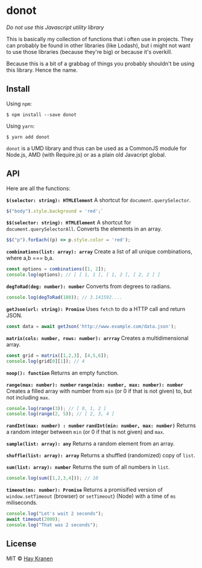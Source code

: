 # donot
*Do not use this Javascript utility library*

This is basically my collection of functions that i often use in projects. They can probably be found in other libraries (like Lodash), but i might not want to use those libraries (because they're big) or because it's overkill.

Because this is a bit of a grabbag of things you probably shouldn't be using this library. Hence the name.

## Install
Using `npm`:
```
$ npm install --save donot
```

Using `yarn`:
```
$ yarn add donot
```

`donot` is a UMD library and thus can be used as a CommonJS module for Node.js, AMD (with Require.js) or as a plain old Javacript global.

## API
Here are all the functions:

**`$(selector: string): HTMLElement`**
A shortcut for `document.querySelector`.

```javascript
$("body").style.background = 'red';`
````

**`$$(selector: string): HTMLElement`**
A shortcut for `document.querySelectorAll`. Converts the elements in an array.

```javascript
$$("p").forEach((p) => p.style.color = 'red');
````

**`combinations(list: array): array`**
Create a list of all unique combinations, where a,b === b,a.

```javascript
const options = combinations([1, 2]);
console.log(options); // [ [ 1, 1 ], [ 1, 2 ], [ 2, 2 ] ]
````

**`degToRad(deg: number): number`**
Converts from degrees to radians.

```javascript
console.log(degToRad(180)); // 3.141592....
````

**`getJson(url: string): Promise`**
Uses `fetch` to do a HTTP call and return JSON.

```javascript
const data = await getJson('http://www.example.com/data.json');
````

**`matrix(cols: number, rows: number): arrray`**
Creates a multidimensional array.

```javascript
const grid = matrix([1,2,3], [4,5,6]);
console.log(grid[0][1]); // 4
````

**`noop(): function`**
Returns an empty function.

**`range(max: number): number`**
**`range(min: number, max: number): number`**
Creates a filled array with number from `min` (or 0 if that is not given) to, but not including `max`.

```javascript
console.log(range(3)); // [ 0, 1, 2 ]
console.log(range(2, 5)); // [ 2, 3, 4 ]
```

**`randInt(max: number) : number`**
**`randInt(min: number, max: number)`**
Returns a random integer between `min` (or 0 if that is not given) and `max`.

**`sample(list: array): any`**
Returns a random element from an array.

**`shuffle(list: array): array`**
Returns a shuffled (randomized) copy of `list`.

**`sum(list: array): number`**
Returns the sum of all numbers in `list`.

```javascript
console.log(sum([1,2,3,4])); // 10
````

**`timeout(ms: number): Promise`**
Returns a promisified version of `window.setTimeout` (browser) or `setTimeout`) (Node) with a time of `ms` miliseconds.

```javascript
console.log("Let's wait 2 seconds");
await timeout(2000);
console.log("That was 2 seconds");
````

## License
MIT &copy; [Hay Kranen](http://www.haykranen.nl)